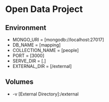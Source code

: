# Open Data Project

## Environment
- MONGO_URI = [mongodb://localhost:27017]
- DB_NAME = [mapping]
- COLLECTION_NAME = [people]
- PORT = [3000]
- SERVE_DIR = [.]
- EXTERNAL_DIR = [/external]

## Volumes

- -v [External Directory]:/external
